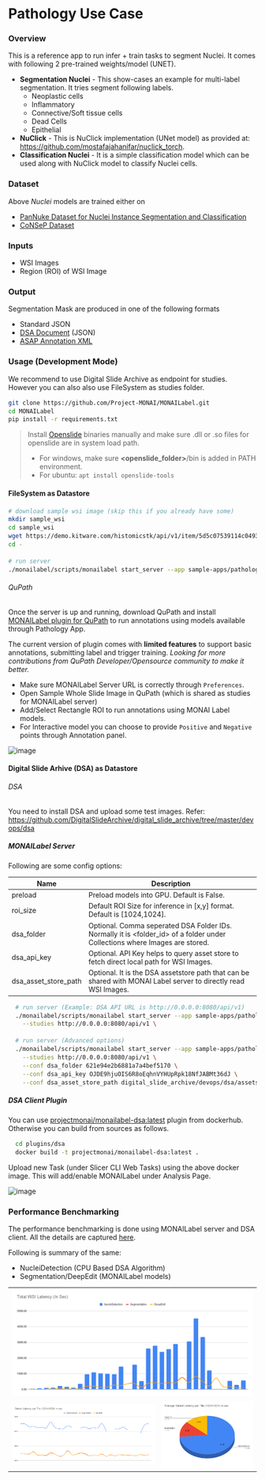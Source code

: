 <!--
Copyright (c) MONAI Consortium
Licensed under the Apache License, Version 2.0 (the "License");
you may not use this file except in compliance with the License.
You may obtain a copy of the License at
    http://www.apache.org/licenses/LICENSE-2.0
Unless required by applicable law or agreed to in writing, software
distributed under the License is distributed on an "AS IS" BASIS,
WITHOUT WARRANTIES OR CONDITIONS OF ANY KIND, either express or implied.
See the License for the specific language governing permissions and
limitations under the License.
-->

# Pathology Use Case

### Overview

This is a reference app to run infer + train tasks to segment Nuclei. It comes with following 2 pre-trained
weights/model (UNET).

- **Segmentation Nuclei** - This show-cases an example for multi-label segmentation. It tries segment following labels.
    - Neoplastic cells
    - Inflammatory
    - Connective/Soft tissue cells
    - Dead Cells
    - Epithelial
- **NuClick** - This is NuClick implementation (UNet model) as provided at: https://github.com/mostafajahanifar/nuclick_torch.
- **Classification Nuclei** - It is a simple classification model which can be used along with NuClick model to classify Nuclei cells.

### Dataset

Above _Nuclei_ models are trained either on
 - [PanNuke Dataset for Nuclei Instance Segmentation and Classification](https://warwick.ac.uk/fac/cross_fac/tia/data/pannuke)
 - [CoNSeP Dataset](https://warwick.ac.uk/fac/cross_fac/tia/data/hovernet)

### Inputs

- WSI Images
- Region (ROI) of WSI Image

### Output

Segmentation Mask are produced in one of the following formats

- Standard JSON
- [DSA Document](https://digitalslidearchive.github.io/HistomicsTK/examples/segmentation_masks_to_annotations) (JSON)
- [ASAP Annotation XML](https://computationalpathologygroup.github.io/ASAP/)

### Usage (Development Mode)

We recommend to use Digital Slide Archive as endpoint for studies. However you can also also use FileSystem as studies
folder.

```bash
git clone https://github.com/Project-MONAI/MONAILabel.git
cd MONAILabel
pip install -r requirements.txt
```

> Install [Openslide](https://openslide.org/) binaries manually and make sure .dll or .so files for openslide are in system load path.
> - For windows, make sure **&lt;openslide_folder&gt;**/bin is added in PATH environment.
> - For ubuntu: `apt install openslide-tools`

#### FileSystem as Datastore

```bash
# download sample wsi image (skip this if you already have some)
mkdir sample_wsi
cd sample_wsi
wget https://demo.kitware.com/histomicstk/api/v1/item/5d5c07539114c049342b66fb/download
cd -

# run server
./monailabel/scripts/monailabel start_server --app sample-apps/pathology --studies datasets/wsi
```

###### QuPath

Once the server is up and running, download QuPath and
install [MONAILabel plugin for QuPath](../../plugins/qupath) to run annotations using models
available through Pathology App.

The current version of plugin comes with **limited features** to support basic annotations, submitting label and trigger training.  _Looking for more contributions from QuPath Developer/Opensource community to make it better._

- Make sure MONAILabel Server URL is correctly through `Preferences`.
- Open Sample Whole Slide Image in QuPath (which is shared as studies for MONAILabel server)
- Add/Select Rectangle ROI to run annotations using MONAI Label models.
- For Interactive model you can choose to provide `Positive` and `Negative` points through Annotation panel.

![image](../../docs/images/qupath.jpg)

#### Digital Slide Arhive (DSA) as Datastore

###### DSA

You need to install DSA and upload some test images.
Refer: https://github.com/DigitalSlideArchive/digital_slide_archive/tree/master/devops/dsa

##### MONAILabel Server

Following are some config options:

| Name                 | Description                                                                                                                 |
|----------------------|-----------------------------------------------------------------------------------------------------------------------------|
| preload              | Preload models into GPU. Default is False.                                                                                  |
| roi_size             | Default ROI Size for inference in [x,y] format. Default is [1024,1024].                                                       |
| dsa_folder           | Optional. Comma seperated DSA Folder IDs. Normally it is <folder_id> of a folder under Collections where Images are stored. |
| dsa_api_key          | Optional. API Key helps to query asset store to fetch direct local path for WSI Images.                                     |
| dsa_asset_store_path | Optional. It is the DSA assetstore path that can be shared with MONAI Label server to directly read WSI Images.             |

```bash
  # run server (Example: DSA API URL is http://0.0.0.0:8080/api/v1)
  ./monailabel/scripts/monailabel start_server --app sample-apps/pathology \
    --studies http://0.0.0.0:8080/api/v1 \

  # run server (Advanced options)
  ./monailabel/scripts/monailabel start_server --app sample-apps/pathology \
    --studies http://0.0.0.0:8080/api/v1 \
    --conf dsa_folder 621e94e2b6881a7a4bef5170 \
    --conf dsa_api_key OJDE9hjuOIS6R8oEqhnVYHUpRpk18NfJABMt36dJ \
    --conf dsa_asset_store_path digital_slide_archive/devops/dsa/assetstore

```

##### DSA Client Plugin
You can use [projectmonai/monailabel-dsa:latest](https://hub.docker.com/r/projectmonai/monailabel-dsa/tags) plugin from dockerhub.  Otherwise you can build from sources as follows.
```bash
  cd plugins/dsa
  docker build -t projectmonai/monailabel-dsa:latest .
```

Upload new Task (under Slicer CLI Web Tasks) using the above docker image. This will add/enable MONAILabel under
Analysis Page.

![image](https://user-images.githubusercontent.com/7339051/157100606-a281e038-5923-43a8-bb82-8fccae51fcff.png)


### Performance Benchmarking

The performance benchmarking is done using MONAILabel server and DSA client. All the details are
captured [here](https://docs.google.com/spreadsheets/d/1TeSOGzcTeeIThEvd_eflJNx0hhZiELNGBiYzwKyYEFg/edit?usp=sharing).

Following is summary of the same:

- NucleiDetection (CPU Based DSA Algorithm)
- Segmentation/DeepEdit (MONAILabel models)

<table>
<tr>
<td colspan="2"><img src="../../docs/images/DSAPerf1.png"/></td>
</tr>
<tr>
<td><img src="../../docs/images/DSAPerf2.png"/></td>
<td><img src="../../docs/images/DSAPerf3.png"/></td>
</tr>
</table>
